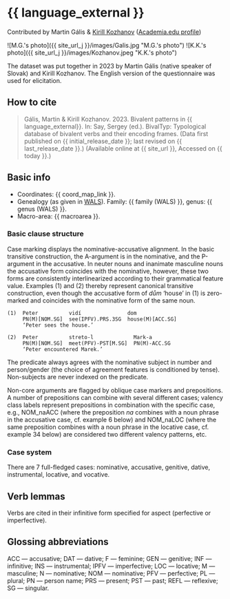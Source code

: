 # {{ language_external }}
Contributed by Martin Gális & [Kirill Kozhanov](https://www.uni-potsdam.de/de/slavische-linguistik/team/kirill-kozhanov) 
([Academia.edu profile](https://wipcad-potsdam.academia.edu/KirillKozhanov))

![M.G.'s photo]({{ site_url_j }}/images/Galis.jpg "M.G.'s photo")
![K.K.'s photo]({{ site_url_j }}/images/Kozhanov.jpeg "K.K.'s photo")

The dataset was put together in 2023 by Martin Gális (native speaker of Slovak) and Kirill Kozhanov. The English version of the questionnaire was used for elicitation. 

## How to cite
> Gális, Martin & Kirill Kozhanov. 2023. Bivalent patterns in {{ language_external}}. 
> In: Say, Sergey (ed.). BivalTyp: Typological database of bivalent verbs and their encoding frames. 
> (Data first published on {{ initial_release_date }}; 
> last revised on {{ last_release_date }}.) (Available online at {{ site_url }}, 
> Accessed on {{ today }}.)

## Basic info
- Coordinates: {{ coord_map_link }}.
- Genealogy (as given in [WALS](https://wals.info/)). Family: {{ family (WALS) }}, genus: {{ genus (WALS) }}.
- Macro-area: {{ macroarea }}.

### Basic clause structure

Case marking displays the nominative-accusative alignment. In the basic transitive construction, the A-argument is in the nominative, and the P-argument in the accusative. In neuter nouns and inanimate masculine nouns the accusative form coincides with the nominative, however, these two forms are consistently interlinearized according to their grammatical feature value. Examples (1) and (2) thereby represent canonical transitive construction, even though the accusative form of *dům* ‘house’ in (1) is zero-marked and coincides with the nominative form of the same noun.

```
(1)  Peter          vidí               dom
     PN(M)[NOM.SG]  see(IPFV).PRS.3SG  house(M)[ACC.SG]
     ‘Peter sees the house.’

(2)  Peter          streto-l             Mark-a
     PN(M)[NOM.SG]  meet(PFV)-PST[M.SG]  PN(M)-ACC.SG
     ‘Peter encountered Marek.’

```
The predicate always agrees with the nominative subject in number and person/gender (the choice of agreement features is conditioned by tense). Non-subjects are never indexed on the predicate. 

Non-core arguments are flagged by oblique case markers and prepositions. A number of prepositions can combine with several different cases; valency class labels represent prepositions in combination with the specific case, e.g., NOM\_naACC (where the preposition *na* combines with a noun phrase in the accusative case, cf. example 6 below) and NOM\_naLOC (where the same preposition combines with a noun phrase in the locative case, cf. example 34 below) are considered two different valency patterns, etc.

### Case system
There are 7 full-fledged cases: nominative, accusative, genitive, dative, instrumental, locative, and vocative. 

## Verb lemmas
Verbs are cited in their infinitive form specified for aspect (perfective or imperfective). 

## Glossing abbreviations
ACC — accusative; DAT — dative; F — feminine; GEN — genitive; INF — infinitive; INS — instrumental; IPFV — imperfective; LOC — locative; M — masculine; N — nominative; NOM — nominative; PFV — perfective; PL — plural; PN — person name; PRS — present; PST — past; REFL — reflexive; SG — singular.
